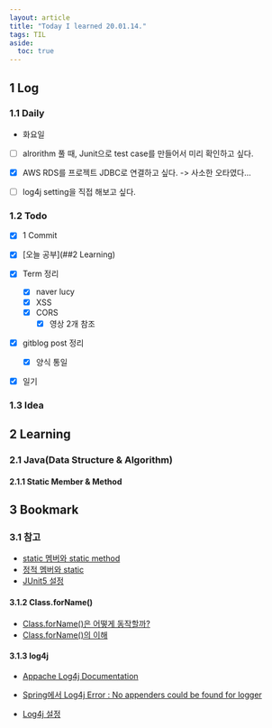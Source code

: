 ```yaml
---
layout: article
title: "Today I learned 20.01.14."
tags: TIL
aside:
  toc: true
---
```


## 1 Log

### 1.1 Daily

- 화요일
- [ ] alrorithm 풀 때, Junit으로 test case를 만들어서 미리 확인하고 싶다.
- [x] AWS RDS를 프로젝트 JDBC로 연결하고 싶다. -> 사소한 오타였다...
- [ ] log4j setting을 직접 해보고 싶다.




### 1.2 Todo

- [x] 1 Commit

- [x] [오늘 공부](##2 Learning)

- [x] Term 정리
  - [x] naver lucy
  - [x] XSS
  - [x] CORS
    - [x] 영상 2개 참조
  
- [x] gitblog post 정리
  
  - [x] 양식 통일
  
- [x] 일기

  

### 1.3 Idea






## 2 Learning

### 2.1 Java(Data Structure & Algorithm)

#### 2.1.1 Static Member & Method






## 3 Bookmark
### 3.1 참고

- [static 멤버와 static method](https://gmlwjd9405.github.io/2018/08/04/java-static.html)
- [정적 멤버와 static](https://cornswrold.tistory.com/151)
- [JUnit5 설정](https://javacan.tistory.com/entry/JUnit-5-Intro)

#### 3.1.2 Class.forName()

- [Class.forName()은 어떻게 동작할까?](https://kyun2.tistory.com/23)
- [Class.forName()의 이해](https://m.blog.naver.com/PostView.nhn?blogId=modussk&logNo=140049328193&proxyReferer=https%3A%2F%2Fwww.google.com%2F)

#### 3.1.3 log4j

- [Appache Log4j Documentation](https://logging.apache.org/log4j/2.x/javadoc.html)

- [Spring에서 Log4j Error : No appenders could be found for logger](https://otrodevym.tistory.com/entry/log4jWARN-No-appenders-could-be-found-for-logger-jdbcaudit)

- [Log4j 설정](https://pupustory.tistory.com/153)